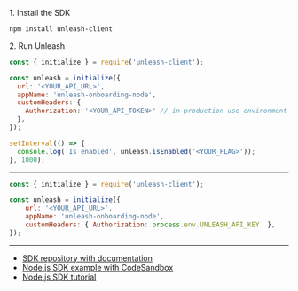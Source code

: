 1\. Install the SDK
```sh
npm install unleash-client
```

2\. Run Unleash
```js
const { initialize } = require('unleash-client');

const unleash = initialize({
  url: '<YOUR_API_URL>',
  appName: 'unleash-onboarding-node',
  customHeaders: {
    Authorization: '<YOUR_API_TOKEN>' // in production use environment variable
  },
});

setInterval(() => {
  console.log('Is enabled', unleash.isEnabled('<YOUR_FLAG>'));
}, 1000);
```

---
```js
const { initialize } = require('unleash-client');

const unleash = initialize({
    url: '<YOUR_API_URL>',
    appName: 'unleash-onboarding-node',
    customHeaders: { Authorization: process.env.UNLEASH_API_KEY  },
});
```

---
- [SDK repository with documentation](https://github.com/Unleash/unleash-client-node)
- [Node.js SDK example with CodeSandbox](https://github.com/Unleash/unleash-sdk-examples/tree/main/Node.js)
- [Node.js SDK tutorial](https://dev.to/reeshee/how-to-implement-feature-flags-in-nodejs-using-unleash-3907)
